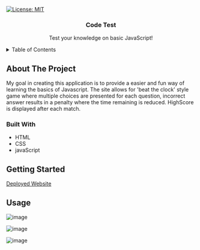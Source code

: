 [![License: MIT](https://img.shields.io/badge/License-MIT-yellow.svg)](https://opensource.org/licenses/MIT)

<a name="readme-top"></a>
<h3 align="center"> Code Test</h3>
<p align="center">
Test your knowledge on basic JavaScript!
</p>
<!-- Table of content -->
<details>
  <summary>Table of Contents</summary>
  <ol>
    <li>
      <a href="#about-the-project">About The Project</a>
      <ul>
        <li><a href="#built-with">Built With</a></li>
      </ul>
    </li>
    <li>
      <a href="#getting-started">Getting Started</a>
    </li>
    <li><a href="#usage">Usage</a></li>
    <li><a href="#license">License</a></li>
  </ol>
</details>

<!-- ABOUT THE PROJECT -->
## About The Project

My goal in creating this application is to provide a easier and fun way of learning the basics of Javascript. The site allows for 'beat the clock' style game where multiple choices are presented for each question, incorrect answer results in a penalty where the time remaining is reduced. HighScore is displayed after each match.

### Built With
* HTML
* CSS
* javaScript

<!-- GETTING STARTED -->
## Getting Started
<!--Add deployed site link -->
[Deployed Website](https://rajkdh.github.io/coding.quiz/)

<!-- USAGE EXAMPLES -->
## Usage
![image](https://user-images.githubusercontent.com/112664790/236599286-f524365f-4b9f-4115-a1a5-bed2795e09b1.png)

![image](https://user-images.githubusercontent.com/112664790/236599335-64bdf70c-84b4-4c66-bd79-945cbcf743b4.png)

![image](https://user-images.githubusercontent.com/112664790/236599392-9e4e8b73-7369-4a84-8f3a-c217d6066b2f.png)





